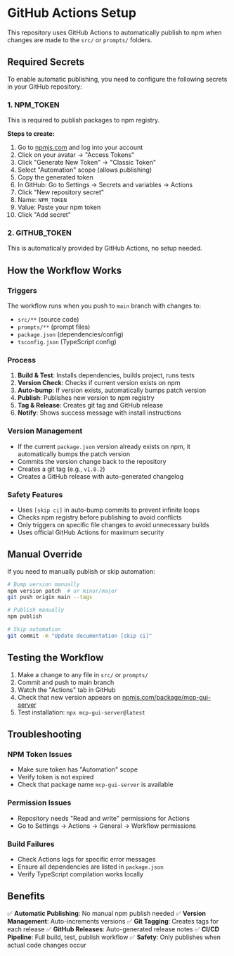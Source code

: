 # GitHub Actions Setup

This repository uses GitHub Actions to automatically publish to npm when changes are made to the `src/` or `prompts/` folders.

## Required Secrets

To enable automatic publishing, you need to configure the following secrets in your GitHub repository:

### 1. NPM_TOKEN

This is required to publish packages to npm registry.

**Steps to create:**

1. Go to [npmjs.com](https://npmjs.com) and log into your account
2. Click on your avatar → "Access Tokens"
3. Click "Generate New Token" → "Classic Token"
4. Select "Automation" scope (allows publishing)
5. Copy the generated token
6. In GitHub: Go to Settings → Secrets and variables → Actions
7. Click "New repository secret"
8. Name: `NPM_TOKEN`
9. Value: Paste your npm token
10. Click "Add secret"

### 2. GITHUB_TOKEN

This is automatically provided by GitHub Actions, no setup needed.

## How the Workflow Works

### Triggers

The workflow runs when you push to `main` branch with changes to:

- `src/**` (source code)
- `prompts/**` (prompt files)
- `package.json` (dependencies/config)
- `tsconfig.json` (TypeScript config)

### Process

1. **Build & Test**: Installs dependencies, builds project, runs tests
2. **Version Check**: Checks if current version exists on npm
3. **Auto-bump**: If version exists, automatically bumps patch version
4. **Publish**: Publishes new version to npm registry
5. **Tag & Release**: Creates git tag and GitHub release
6. **Notify**: Shows success message with install instructions

### Version Management

- If the current `package.json` version already exists on npm, it automatically bumps the patch version
- Commits the version change back to the repository
- Creates a git tag (e.g., `v1.0.2`)
- Creates a GitHub release with auto-generated changelog

### Safety Features

- Uses `[skip ci]` in auto-bump commits to prevent infinite loops
- Checks npm registry before publishing to avoid conflicts
- Only triggers on specific file changes to avoid unnecessary builds
- Uses official GitHub Actions for maximum security

## Manual Override

If you need to manually publish or skip automation:

```bash
# Bump version manually
npm version patch  # or minor/major
git push origin main --tags

# Publish manually
npm publish

# Skip automation
git commit -m "Update documentation [skip ci]"
```

## Testing the Workflow

1. Make a change to any file in `src/` or `prompts/`
2. Commit and push to main branch
3. Watch the "Actions" tab in GitHub
4. Check that new version appears on [npmjs.com/package/mcp-gui-server](https://npmjs.com/package/mcp-gui-server)
5. Test installation: `npx mcp-gui-server@latest`

## Troubleshooting

### NPM Token Issues

- Make sure token has "Automation" scope
- Verify token is not expired
- Check that package name `mcp-gui-server` is available

### Permission Issues

- Repository needs "Read and write" permissions for Actions
- Go to Settings → Actions → General → Workflow permissions

### Build Failures

- Check Actions logs for specific error messages
- Ensure all dependencies are listed in `package.json`
- Verify TypeScript compilation works locally

## Benefits

✅ **Automatic Publishing**: No manual npm publish needed
✅ **Version Management**: Auto-increments versions
✅ **Git Tagging**: Creates tags for each release
✅ **GitHub Releases**: Auto-generated release notes
✅ **CI/CD Pipeline**: Full build, test, publish workflow
✅ **Safety**: Only publishes when actual code changes occur
